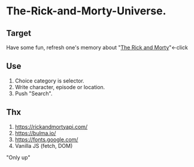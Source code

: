 # The-Rick-and-Morty-Universe.

<h2>Target</h2>

Have some fun, refresh one's memory about "<a href="https://marselburdo.github.io/The-Rick-and-Motry-Universe/" rel="nofollow">The Rick and Morty</a>"<-click

<h2>Use</h2>

1. Choice category is selector.
2. Write character, episode or location.
3. Push "Search".

<h2>Thx</h2>

1. https://rickandmortyapi.com/
2. https://bulma.io/
3. https://fonts.google.com/
4. Vanilla JS (fetch, DOM)

"Only up"
